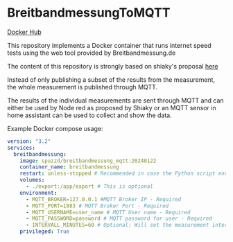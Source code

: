 # BreitbandmessungToMQTT

[Docker Hub](https://hub.docker.com/repository/docker/spuzzd/breitbandmessung_mqtt)

This repository implements a Docker container that runs internet speed tests using the web tool provided by Breitbandmessung.de

The content of this repository is strongly based on shiaky's proposal [here](https://community.home-assistant.io/t/automated-speedtest-with-breitbandmessung-docker-send-to-mqtt-and-read-with-node-red/544355)

Instead of only publishing a subset of the results from the measurement, the whole measurement is published through MQTT.

The results of the individual measurements are sent through MQTT and can either be used by Node red as proposed by Shiaky or an MQTT sensor in home assistant can be used to collect and show the data.

Example Docker compose usage:

```yaml
version: "3.2"
services:
  breitbandmessung:
    image: spuzzd/breitbandmessung_mqtt:20240122
    container_name: breitbandmessung
    restart: unless-stopped # Recommended in case the Python script encounters an error
    volumes:
      - ./export:/app/export # This is optional
    environment:
      - MQTT_BROKER=127.0.0.1 #MQTT Broker IP - Required
      - MQTT_PORT=1883 # MQTT Broker Port - Required
      - MQTT_USERNAME=user_name # MQTT User name - Required
      - MQTT_PASSWORD=password # MQTT password for user - Required
      - INTERVALL_MINUTES=60 # Optional: Will set the measurement interval to 60 minutes. Default is 30
    privileged: True
```
